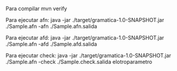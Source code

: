 Para compilar
mvn verify

Para ejecutar afn:
java -jar ./target/gramatica-1.0-SNAPSHOT.jar ./Sample.afn -afn ./Sample.afn.salida

Para ejecutar afd:
java -jar ./target/gramatica-1.0-SNAPSHOT.jar ./Sample.afn -afd ./Sample.afd.salida

Para ejecutar check:
java -jar ./target/gramatica-1.0-SNAPSHOT.jar ./Sample.afn -check ./Sample.check.salida elotroparametro
          